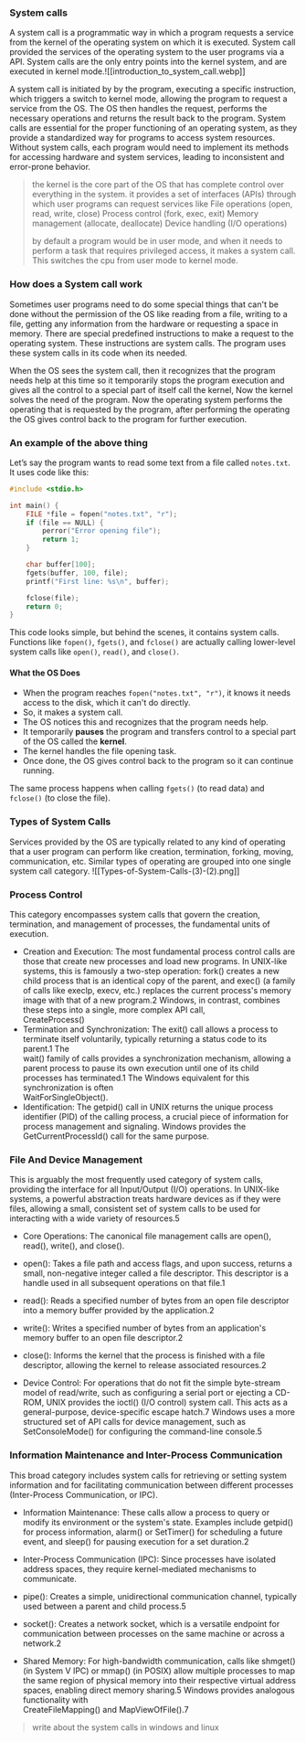 ### System calls

A system call is a programmatic way in which a program requests a service from the kernel of the operating system on which it is executed. System call provided the services of the operating system to the user programs via a API. System calls are the only entry points into the kernel system, and are executed in kernel mode.![[introduction_to_system_call.webp]]

A system call is initiated by  by the program, executing a specific instruction, which triggers a switch to kernel mode, allowing the program to request a service from the OS. The OS then handles the request, performs the necessary operations and returns the result back to the program. System calls are essential for the proper functioning of an operating system, as they provide a standardized way for programs to access system resources. Without system calls, each program would need to implement its methods for accessing hardware and system services, leading to inconsistent and error-prone behavior.
> the kernel is the core part of the OS that has complete control over everything in the system.
> it provides a set of interfaces (APIs) through which user programs can request services like 
> File operations (open, read, write, close)
> Process control (fork, exec, exit)
> Memory management (allocate, deallocate)
> Device handling (I/O operations)
> 
> by default a program would be in user mode, and when it needs to perform a task that requires privileged access, it makes a system call. This switches the cpu from user mode to kernel mode.

### How does a System call work

Sometimes user programs need to do some special things that can't be done without the permission of the OS like reading from a file, writing to a file, getting any information from the hardware or requesting a space in memory. There are special predefined instructions to make a request to the operating system. These instructions are system calls. The program uses these system calls in its code when its needed. 

When the OS sees the system call, then it recognizes that the program needs help at this time so it temporarily stops the program execution and gives all the control to a special part of itself call the kernel, Now the kernel solves the need of the program. Now the operating system performs the operating that is requested by the program, after performing the operating the OS gives control back to the program for further execution.

### An example of the above thing

Let’s say the program wants to read some text from a file called `notes.txt`. It uses code like this:

```c
#include <stdio.h>

int main() {
    FILE *file = fopen("notes.txt", "r");
    if (file == NULL) {
        perror("Error opening file");
        return 1;
    }

    char buffer[100];
    fgets(buffer, 100, file);
    printf("First line: %s\n", buffer);

    fclose(file);
    return 0;
}
```

This code looks simple, but behind the scenes, it contains system calls. Functions like `fopen()`, `fgets()`, and `fclose()` are actually calling lower-level system calls like `open()`, `read()`, and `close()`.

#### What the OS Does

- When the program reaches `fopen("notes.txt", "r")`, it knows it needs access to the disk, which it can't do directly.
- So, it makes a system call.
- The OS notices this and recognizes that the program needs help.
- It temporarily **pauses** the program and transfers control to a special part of the OS called the **kernel**.
- The kernel handles the file opening task.
- Once done, the OS gives control back to the program so it can continue running.

The same process happens when calling `fgets()` (to read data) and `fclose()` (to close the file).

### Types of System Calls

Services provided by the OS are typically related to any kind of operating that a user program can perform like creation, termination, forking, moving, communication, etc. Similar types of operating are grouped into one single system call category.
![[Types-of-System-Calls-(3)-(2).png]]

### Process Control

This category encompasses system calls that govern the creation, termination, and management of processes, the fundamental units of execution.

- Creation and Execution: The most fundamental process control calls are those that create new processes and load new programs. In UNIX-like systems, this is famously a two-step operation: fork() creates a new child process that is an identical copy of the parent, and exec() (a family of calls like execlp, execv, etc.) replaces the current process's memory image with that of a new program.2 Windows, in contrast, combines these steps into a single, more complex API call,  
    CreateProcess()
- Termination and Synchronization: The exit() call allows a process to terminate itself voluntarily, typically returning a status code to its parent.1 The  
    wait() family of calls provides a synchronization mechanism, allowing a parent process to pause its own execution until one of its child processes has terminated.1 The Windows equivalent for this synchronization is often  
    WaitForSingleObject().
- Identification: The getpid() call in UNIX returns the unique process identifier (PID) of the calling process, a crucial piece of information for process management and signaling. Windows provides the GetCurrentProcessId() call for the same purpose.


### File And Device Management

This is arguably the most frequently used category of system calls, providing the interface for all Input/Output (I/O) operations. In UNIX-like systems, a powerful abstraction treats hardware devices as if they were files, allowing a small, consistent set of system calls to be used for interacting with a wide variety of resources.5

- Core Operations: The canonical file management calls are open(), read(), write(), and close().
- open(): Takes a file path and access flags, and upon success, returns a small, non-negative integer called a file descriptor. This descriptor is a handle used in all subsequent operations on that file.1
- read(): Reads a specified number of bytes from an open file descriptor into a memory buffer provided by the application.2
- write(): Writes a specified number of bytes from an application's memory buffer to an open file descriptor.2
    
- close(): Informs the kernel that the process is finished with a file descriptor, allowing the kernel to release associated resources.2
    

- Device Control: For operations that do not fit the simple byte-stream model of read/write, such as configuring a serial port or ejecting a CD-ROM, UNIX provides the ioctl() (I/O control) system call. This acts as a general-purpose, device-specific escape hatch.7 Windows uses a more structured set of API calls for device management, such as  
    SetConsoleMode() for configuring the command-line console.5


### Information Maintenance and Inter-Process Communication

This broad category includes system calls for retrieving or setting system information and for facilitating communication between different processes (Inter-Process Communication, or IPC).

- Information Maintenance: These calls allow a process to query or modify its environment or the system's state. Examples include getpid() for process information, alarm() or SetTimer() for scheduling a future event, and sleep() for pausing execution for a set duration.2
    
- Inter-Process Communication (IPC): Since processes have isolated address spaces, they require kernel-mediated mechanisms to communicate.
    

- pipe(): Creates a simple, unidirectional communication channel, typically used between a parent and child process.5
    
- socket(): Creates a network socket, which is a versatile endpoint for communication between processes on the same machine or across a network.2
    
- Shared Memory: For high-bandwidth communication, calls like shmget() (in System V IPC) or mmap() (in POSIX) allow multiple processes to map the same region of physical memory into their respective virtual address spaces, enabling direct memory sharing.5 Windows provides analogous functionality with  
    CreateFileMapping() and MapViewOfFile().7

> write about the system calls in windows and linux
